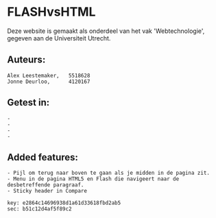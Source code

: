 # FLASHvsHTML
Deze website is gemaakt als onderdeel van het vak 'Webtechnologie', gegeven aan de Universiteit Utrecht.


## Auteurs:
	Alex Leestemaker, 	5518628
	Jonne Deurloo, 		4120167

## Getest in:
	-
	-
	-
	-

## Added features:
	- Pijl om terug naar boven te gaan als je midden in de pagina zit.
	- Menu in de pagina HTML5 en Flash die navigeert naar de desbetreffende paragraaf.
	- Sticky header in Compare

	key: e2864c14696938d1a61d33618fbd2ab5
	sec: b51c12d4af5f89c2